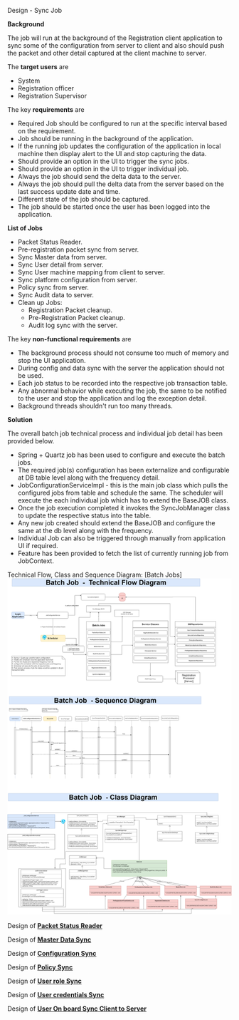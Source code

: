 Design - Sync Job



**Background**

The job will run at the background of the Registration client application to sync some of the configuration from
server to client and also should push the packet and other detail captured at the client machine to server.


The **target users** are

-   System
-   Registration officer
-   Registration Supervisor

The key **requirements** are

-   Required Job should be configured to run at the specific interval based on the requirement.
-   Job should be running in the background of the application.
-   If the running job updates the configuration of the application in local machine 
    then display alert to the UI and stop capturing the data.
-   Should provide an option in the UI to trigger the sync jobs.
-   Should provide an option in the UI to trigger individual job.
-   Always the job should send the delta data to the server.
-   Always the job should pull the delta data from the server based on the last success update date and time.
-   Different state of the job should be captured.
-   The job should be started once the user has been logged into the application.

**List of Jobs**
-   Packet Status Reader.
-   Pre-registration packet sync from server.
-   Sync Master data from server.
-   Sync User detail from server.
-   Sync User machine mapping from client to server.
-   Sync platform configuration from server.
-   Policy sync from server.
-   Sync Audit data to server.
-   Clean up Jobs:
    - Registration Packet cleanup.
    - Pre-Registration Packet cleanup.
    - Audit log sync with the server.

The key **non-functional requirements** are
-   The background process should not consume too much of memory and stop the UI application.
-   During config and data sync with the server the application should not be used.
-   Each job status to be recorded into the respective job transaction table.
-   Any abnormal behavior while executing the job, the same to be notified to the user and stop the application and log the exception detail.
-   Background threads shouldn't run too many threads. 

**Solution**

The overall batch job technical process and individual job detail has been provided below.

-   Spring + Quartz job has been used to configure and execute the batch jobs.  
-   The required job(s) configuration has been externalize and configurable at DB table level along with the frequency detail. 
-   JobConfigurationServiceImpl - this is the main job class which pulls the configured jobs from table and schedule the same. 
    The scheduler will execute the each individual job which has to extend the BaseJOB class. 
-   Once the job execution completed it invokes the SyncJobManager class to update the respective status into the table.
-   Any new job created should extend the BaseJOB and configure the same at the db level along with the frequency. 
-   Individual Job can also be triggered through manually from application UI if required. 
-   Feature has been provided to fetch the list of currently running job from JobContext.
	

Technical Flow, Class and Sequence Diagram: [Batch Jobs]
![Class and Sync job sequence diagram](_images/registration-sync-batch-jobs.png)

Design of **[Packet Status Reader](registration-packetstatusreader.md)**

Design of **[Master Data Sync](registration-master-data-Sync.md)**

Design of **[Configuration Sync](registration-config-Sync.md)**

Design of **[Policy Sync](registration-policy-sync.md)**

Design of **[User role Sync](registration_user_role_sync.md)**

Design of **[User credentials Sync](registration-login-credentials-sync.md)**

Design of **[User On board Sync Client to Server](registration-sync_user_mapping_client_to_server.md)**

